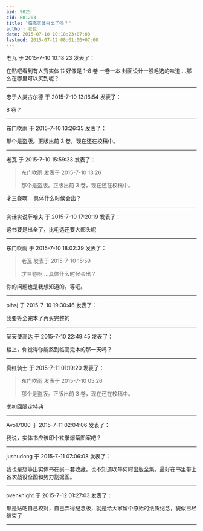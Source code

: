 ```yaml
---
aid: 9025
zid: 601203
title: "临高实体书出了吗？"
author: 老瓦
date: 2015-07-10 10:18:23+07:00
lastmod: 2015-07-12 08:01:00+07:00
---
```


老瓦 于 2015-7-10 10:18:23 发表了：

在贴吧看到有人秀实体书 好像是 1-8 卷 一卷一本 封面设计一股毛选的味道....那么在哪里可以买到呢？

---

忠于人类古尔德 于 2015-7-10 13:16:54 发表了：

8 卷？

---

东门吹雨 于 2015-7-10 13:26:35 发表了：

那个是盗版。正版出前 3 卷，现在还在校稿中。

---

老瓦 于 2015-7-10 15:59:33 发表了：

> 东门吹雨 发表于 2015-7-10 13:26
>
> 那个是盗版。正版出前 3 卷，现在还在校稿中。

才三卷啊....具体什么时候会出？

---

实话实说萨哈夫 于 2015-7-10 17:20:19 发表了：

这书要是出全了，比毛选还要大部头呢

---

东门吹雨 于 2015-7-10 18:02:39 发表了：

> 老瓦 发表于 2015-7-10 15:59
>
> 才三卷啊....具体什么时候会出？

你的问题也是我想知道的。等吧。

---

plhsj 于 2015-7-10 19:30:46 发表了：

我要等全完本了再买完整的

---

圣天使高达 于 2015-7-10 22:49:45 发表了：

楼上，你觉得你能熬到临高完本的那一天吗？

---

真红骑士 于 2015-7-11 01:19:20 发表了：

> 东门吹雨 发表于 2015-7-10 05:26
>
> 那个是盗版。正版出前 3 卷，现在还在校稿中。

求初回限定特典

---

Avo17000 于 2015-7-11 02:04:06 发表了：

我说，实体书应该印个铁拳爆菊图案吧？

---

jushudong 于 2015-7-11 07:06:08 发表了：

我也是想等出实体书在买一套收藏，也不知道吹牛何时出版全集。最好在书里带上各次战役全图和势力割据图。

---

ovenknight 于 2015-7-12 01:27:03 发表了：

那是贴吧自己校对，自己弄得纪念版，就是给大家留个原始的纸质纪念，貌似已经结束了

---
